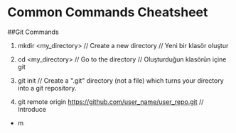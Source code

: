 #  Common Commands Cheatsheet
##Git Commands
1. mkdir <my_directory> // Create a new directory // Yeni bir klasör oluştur

2. cd <my_directory> // Go to the directory // Oluşturduğun klasörün içine git

3. git init //  Create a ".git" directory (not a file) which turns your directory into a git repository. 

4. git remote origin <https://github.com/user_name/user_repo.git> // Introduce 

* m
